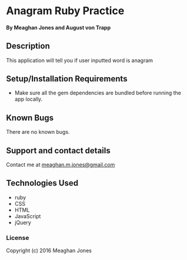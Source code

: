 # Anagram Ruby Practice

#### By Meaghan Jones and August von Trapp

## Description

This application will tell you if user inputted word is anagram

## Setup/Installation Requirements

* Make sure  all the gem dependencies are bundled before running the app locally.

## Known Bugs

There are no known bugs.

## Support and contact details

Contact me at meaghan.m.jones@gmail.com

## Technologies Used

* ruby
* CSS
* HTML
* JavaScript
* jQuery

### License

Copyright (c) 2016 Meaghan Jones
